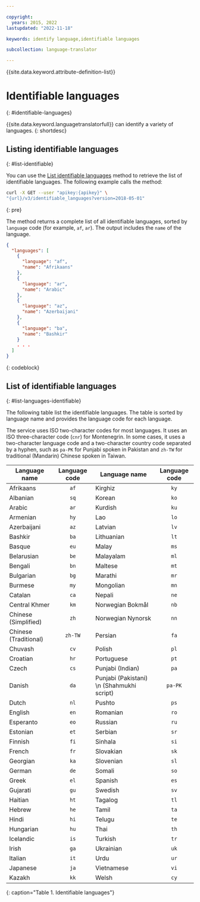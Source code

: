 ```yaml
---

copyright:
  years: 2015, 2022
lastupdated: "2022-11-18"

keywords: identify language,identifiable languages

subcollection: language-translator

---
```


{{site.data.keyword.attribute-definition-list}}

# Identifiable languages
{: #identifiable-languages}

{{site.data.keyword.languagetranslatorfull}} can identify a variety of languages.
{: shortdesc}

## Listing identifiable languages
{: #list-identifiable}

You can use the [List identifiable languages](https://{DomainName}/apidocs/language-translator#listidentifiablelanguages) method to retrieve the list of identifiable languages. The following example calls the method:

```sh
curl -X GET --user "apikey:{apikey}" \
"{url}/v3/identifiable_languages?version=2018-05-01"
```
{: pre}

The method returns a complete list of all identifiable languages, sorted by `language` code (for example, `af`, `ar`). The output includes the `name` of the language.

```json
{
  "languages": [
    {
      "language": "af",
      "name": "Afrikaans"
    },
    {
      "language": "ar",
      "name": "Arabic"
    },
    {
      "language": "az",
      "name": "Azerbaijani"
    },
    {
      "language": "ba",
      "name": "Bashkir"
    }
    . . .
  ]
}
```
{: codeblock}

## List of identifiable languages
{: #list-languages-identifiable}

The following table list the identifiable languages. The table is sorted by language name and provides the language code for each language.

The service uses ISO two-character codes for most languages. It uses an ISO three-character code (`cnr`) for Montenegrin. In some cases, it uses a two-character language code and a two-character country code separated by a hyphen, such as `pa-PK` for Punjabi spoken in Pakistan and `zh-TW` for traditional (Mandarin) Chinese spoken in Taiwan.

| Language name                        | Language code | Language name                        | Language code |
|--------------------------------------|:-------------:|--------------------------------------|:-------------:|
| Afrikaans                            | `af`          | Kirghiz                              | `ky`          |
| Albanian                             | `sq`          | Korean                               | `ko`          |
| Arabic                               | `ar`          | Kurdish                              | `ku`          |
| Armenian                             | `hy`          | Lao                                  | `lo`          |
| Azerbaijani                          | `az`          | Latvian                              | `lv`          |
| Bashkir                              | `ba`          | Lithuanian                           | `lt`          |
| Basque                               | `eu`          | Malay                                | `ms`          |
| Belarusian                           | `be`          | Malayalam                            | `ml`          |
| Bengali                              | `bn`          | Maltese                              | `mt`          |
| Bulgarian                            | `bg`          | Marathi                              | `mr`          |
| Burmese                              | `my`          | Mongolian                            | `mn`          |
| Catalan                              | `ca`          | Nepali                               | `ne`          |
| Central Khmer                        | `km`          | Norwegian Bokmål                     | `nb`          |
| Chinese (Simplified)                 | `zh`          | Norwegian Nynorsk                    | `nn`          |
| Chinese (Traditional)                | `zh-TW`       | Persian                              | `fa`          |
| Chuvash                              | `cv`          | Polish                               | `pl`          |
| Croatian                             | `hr`          | Portuguese                           | `pt`          |
| Czech                                | `cs`          | Punjabi (Indian)                     | `pa`          |
| Danish                               | `da`          | Punjabi (Pakistani)  \n (Shahmukhi script) | `pa-PK` |
| Dutch                                | `nl`          | Pushto                               | `ps`          |
| English                              | `en`          | Romanian                             | `ro`          |
| Esperanto                            | `eo`          | Russian                              | `ru`          |
| Estonian                             | `et`          | Serbian                              | `sr`          |
| Finnish                              | `fi`          | Sinhala                              | `si`          |
| French                               | `fr`          | Slovakian                            | `sk`          |
| Georgian                             | `ka`          | Slovenian                            | `sl`          |
| German                               | `de`          | Somali                               | `so`          |
| Greek                                | `el`          | Spanish                              | `es`          |
| Gujarati                             | `gu`          | Swedish                              | `sv`          |
| Haitian                              | `ht`          | Tagalog                              | `tl`          |
| Hebrew                               | `he`          | Tamil                                | `ta`          |
| Hindi                                | `hi`          | Telugu                               | `te`          |
| Hungarian                            | `hu`          | Thai                                 | `th`          |
| Icelandic                            | `is`          | Turkish                              | `tr`          |
| Irish                                | `ga`          | Ukrainian                            | `uk`          |
| Italian                              | `it`          | Urdu                                 | `ur`          |
| Japanese                             | `ja`          | Vietnamese                           | `vi`          |
| Kazakh                               | `kk`          | Welsh                                | `cy`          |
{: caption="Table 1. Identifiable languages"}
